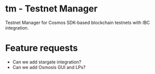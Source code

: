 # tm - Testnet Manager
Testnet Manager for Cosmos SDK-based blockchain testnets with IBC integration.


# Feature requests
* Can we add stargate integration?
* Can we add Osmosis GUI and LPs?
